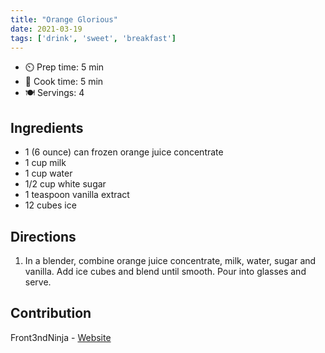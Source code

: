 ```yaml
---
title: "Orange Glorious"
date: 2021-03-19
tags: ['drink', 'sweet', 'breakfast']
---
```


- ⏲️ Prep time: 5 min
- 🍳 Cook time: 5 min
- 🍽️ Servings: 4

## Ingredients

- 1 (6 ounce) can frozen orange juice concentrate
- 1 cup milk
- 1 cup water
- 1/2 cup white sugar
- 1 teaspoon vanilla extract
- 12 cubes ice

## Directions

1. In a blender, combine orange juice concentrate, milk, water, sugar and vanilla. Add ice cubes and blend until smooth. Pour into glasses and serve.

## Contribution

Front3ndNinja - [Website](https://github.com/Front3ndNinja)
